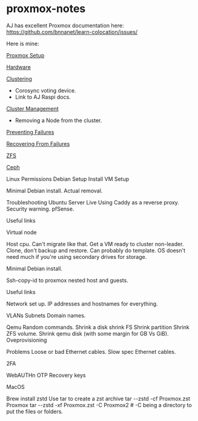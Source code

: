 # proxmox-notes

AJ has excellent Proxmox documentation here: https://github.com/bnnanet/learn-colocation/issues/

Here is mine:

[Proxmox Setup](Proxmox%20Setup.md)

[Hardware](Hardware.md)

[Clustering](Clustering.md)

- Corosync voting device.
- Link to AJ Raspi docs.

[Cluster Management](Cluster%20Management.md)

- Removing a Node from the cluster.

[Preventing Failures](Preventing%20Failures.md)

[Recovering From Failures](Recovering%20From%20Failures.md)

[ZFS](ZFS.md)

[Ceph](Ceph.md)

Linux Permissions
Debian Setup
Install
VM Setup

Minimal Debian install.
Actual removal.

Troubleshooting
Ubuntu Server Live
Using Caddy as a reverse proxy.
Security warning.
pfSense.

Useful links

Virtual node

Host cpu. Can't migrate like that.
Get a VM ready to cluster non-leader.
Clone, don't backup and restore. Can probably do template.
OS doesn't need much if you're using secondary drives for storage.

Minimal Debian install.

Ssh-copy-id to proxmox nested host and guests.

Useful links

Network set up.
IP addresses and hostnames for everything.

VLANs
Subnets
Domain names.

Qemu
Random commands.
Shrink a disk
shrink FS
Shrink partition
Shrink ZFS volume.
Shrink qemu disk (with some margin for GB Vs GiB).
Oveprovisioning

Problems
Loose or bad Ethernet cables.
Slow spec Ethernet cables.

2FA

WebAUTHn
OTP
Recovery keys

MacOS

Brew install zstd
Use tar to create a zst archive
tar --zstd -cf Proxmox.zst Proxmox
tar --zstd -xf Proxmox.zst -C Proxmox2 # -C being a directory to put the files or folders.
